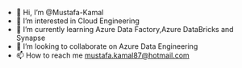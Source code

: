 - 👋 Hi, I’m @Mustafa-Kamal
- 👀 I’m interested in Cloud Engineering
- 🌱 I’m currently learning Azure Data Factory,Azure DataBricks and Synapse
- 💞️ I’m looking to collaborate on Azure Data Engineering
- 📫 How to reach me mustafa.kamal87@hotmail.com

<!---
Mustafa-Azure/Mustafa-Azure is a ✨ special ✨ repository because its `README.md` (this file) appears on your GitHub profile.
You can click the Preview link to take a look at your changes.
--->
